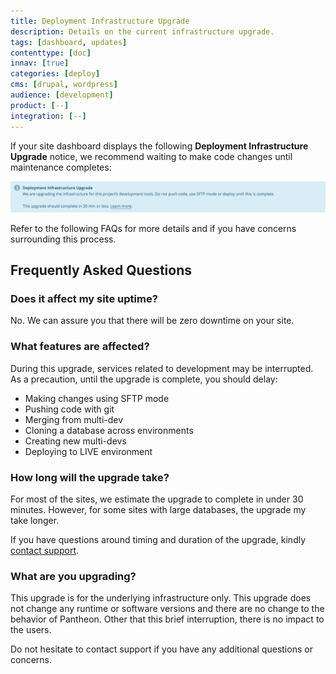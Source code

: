 ```yaml
---
title: Deployment Infrastructure Upgrade
description: Details on the current infrastructure upgrade.
tags: [dashboard, updates]
contenttype: [doc]
innav: [true]
categories: [deploy]
cms: [drupal, wordpress]
audience: [development]
product: [--]
integration: [--]
---
```


If your site dashboard displays the following **Deployment Infrastructure Upgrade** notice, we recommend waiting to make code changes until maintenance completes:

![deployment infrastructure upgrade](images/upgrade-notice.png)

Refer to the following FAQs for more details and if you have concerns surrounding this process.
## Frequently Asked Questions

### Does it affect my site uptime?

No. We can assure you that there will be zero downtime on your site.

### What features are affected?

During this upgrade, services related to development may be interrupted. As a precaution, until the upgrade is complete, you should delay:

- Making changes using SFTP mode
- Pushing code with git
- Merging from multi-dev
- Cloning a database across environments
- Creating new multi-devs
- Deploying to LIVE environment

### How long will the upgrade take?

For most of the sites, we estimate the upgrade to complete in under 30 minutes. However, for some sites with large databases, the upgrade my take longer.

If you have questions around timing and duration of the upgrade, kindly [contact support](https://dashboard.pantheon.io/#support).

### What are you upgrading?

This upgrade is for the underlying infrastructure only. This upgrade does not change any runtime or software versions and there are no change to the behavior of Pantheon. Other that this brief interruption, there is no impact to the users.


Do not hesitate to contact support if you have any additional questions or concerns.
